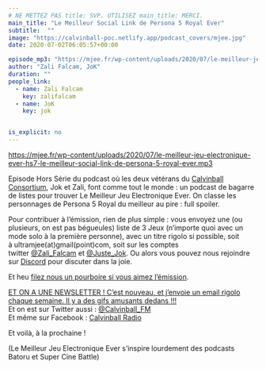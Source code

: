 ```yaml
---
# NE METTEZ PAS title: SVP. UTILISEZ main_title: MERCI.
main_title: "Le Meilleur Social Link de Persona 5 Royal Ever"
subtitle:  ""
image: "https://calvinball-poc.netlify.app/podcast_covers/mjee.jpg"
date: 2020-07-02T06:05:57+00:00

episode_mp3: "https://mjee.fr/wp-content/uploads/2020/07/le-meilleur-jeu-electronique-ever-hs7-le-meilleur-social-link-de-persona-5-royal-ever.mp3"
author: "Zali Falcam, JoK"
duration: ""
people_link: 
  - name: Zali Falcam
    key: zalifalcam
  - name: JoK
    key: jok


is_explicit: no
---
```


<PodcastHeader/>

<!-- ECRIRE LA DESCRIPTION DE L'EPISODE SOUS CETTE LIGNE -->
<p><a href="https://mjee.fr/wp-content/uploads/2020/07/le-meilleur-jeu-electronique-ever-hs7-le-meilleur-social-link-de-persona-5-royal-ever.mp3" rel="nofollow">https://mjee.fr/wp-content/uploads/2020/07/le-meilleur-jeu-electronique-ever-hs7-le-meilleur-social-link-de-persona-5-royal-ever.mp3</a></p>
<p>Episode Hors Série du podcast où les deux vétérans du <a href="https://calvinballradio.wordpress.com/" rel="nofollow">Calvinball Consortium</a>, Jok et Zali, font comme tout le monde : un podcast de bagarre de listes pour trouver&nbsp;Le Meilleur Jeu Electronique Ever. On classe les personnages de Persona 5 Royal du meilleur au pire : full spoiler.</p>
<p>Pour contribuer à l’émission, rien de plus simple : vous envoyez une (ou plusieurs, on est pas bégueules) liste de&nbsp;3 Jeux&nbsp;(n’importe quoi avec un mode solo à la première personne), avec un titre rigolo si possible, soit à&nbsp;ultramjee(at)gmail(point)com, soit sur les comptes twitter&nbsp;<a href="https://twitter.com/Zali_Falcam" rel="nofollow">@Zali_Falcam</a>&nbsp;et&nbsp;<a href="https://twitter.com/Juste_JoK" rel="nofollow">@Juste_Jok</a>.&nbsp;Ou alors vous pouvez nous rejoindre sur&nbsp;<a href="https://discord.gg/4RnA9v7" rel="nofollow">Discord</a>&nbsp;pour discuter dans la joie.</p>
<p>Et heu <a href="https://fr.tipeee.com/calvinball" rel="nofollow">filez nous un pourboire si vous aimez l’émission</a>.</p>
<p><a href="https://twitter.us7.list-manage.com/subscribe?u=da574416b45d27907fa2cb271&amp;id=47a77c6791" rel="nofollow">ET ON A UNE NEWSLETTER ! C’est nouveau, et j’envoie un email rigolo chaque semaine. Il y a des gifs amusants dedans !!!</a><br>
Et on est sur Twitter aussi :&nbsp;<a href="https://twitter.com/Calvinball_FM?lang=fr" rel="nofollow">@Calvinball_FM</a><br>
Et même sur Facebook : <a href="https://www.facebook.com/CalvinballRadio" rel="nofollow">Calvinball Radio</a></p>
<p>Et voilà, à la prochaine !</p>
<p>(Le Meilleur Jeu Electronique Ever s’inspire lourdement des podcasts Batoru et Super Cine Battle)</p>
<p>&nbsp;</p>


